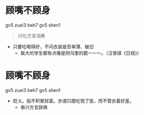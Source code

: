 # 顾嘴不顾身
gv5 zuei3 beh7 gv5 shen1
> 兴化方言词典
- 只要吃喝得好，不问衣装是否单薄、破旧
  - 联大的学生都有点像是阴沟里的鹅一一～。（汪曾祺《日规》）

# 顾嘴不顾身
gv5 zuei3 beh7 gv5 shen1
+ 贬义。指不积累财富。亦谓只图吃饱了饭，而不管衣着好差。
  * 泰兴方言辞典
